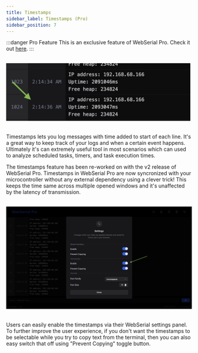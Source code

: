 ```yaml
---
title: Timestamps
sidebar_label: Timestamps (Pro)
sidebar_position: 7
---
```


:::danger Pro Feature
This is an exclusive feature of WebSerial Pro. Check it out [here](https://webserial.pro).
:::

<br/>

<img src="/v2/img/timestamps.png" alt="Export Logs Button" width="500px" className="card-preview" />

<br/>
<br/>

Timestamps lets you log messages with time added to start of each line. It's a great way to keep track of your logs and when a certain event happens. Ultimately it's can extremely useful tool in most scenarios which can used to analyze scheduled tasks, timers, and task execution times.

The timestamps feature has been re-worked on with the v2 release of WebSerial Pro. Timestamps in WebSerial Pro are now syncronized with your microcontroller without any external dependency using a clever trick! This keeps the time same across multiple opened windows and it's unaffected by the latency of transmission.

<br/>

<img src="/v2/img/timestamps-settings.png" alt="Export Logs Button" width="1200px" className="card-preview" />

<br/>
<br/>

Users can easily enable the timestamps via their WebSerial settings panel. To further improve the user experience, if you don't want the timestamps to be selectable while you try to copy text from the terminal, then you can also easy switch that off using "Prevent Copying" toggle button.
